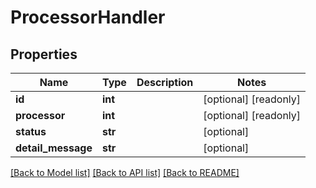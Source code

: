 # ProcessorHandler

## Properties
Name | Type | Description | Notes
------------ | ------------- | ------------- | -------------
**id** | **int** |  | [optional] [readonly] 
**processor** | **int** |  | [optional] [readonly] 
**status** | **str** |  | [optional] 
**detail_message** | **str** |  | [optional] 

[[Back to Model list]](../README.md#documentation-for-models) [[Back to API list]](../README.md#documentation-for-api-endpoints) [[Back to README]](../README.md)


